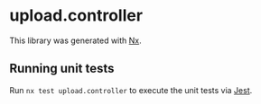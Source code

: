 # upload.controller

This library was generated with [Nx](https://nx.dev).

## Running unit tests

Run `nx test upload.controller` to execute the unit tests via [Jest](https://jestjs.io).
